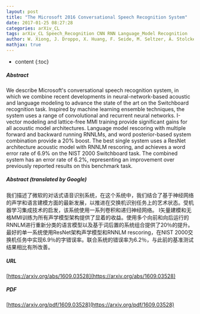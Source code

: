 ```yaml
---
layout: post
title: "The Microsoft 2016 Conversational Speech Recognition System"
date: 2017-01-25 08:27:28
categories: arXiv_CL
tags: arXiv_CL Speech_Recognition CNN RNN Language_Model Recognition
author: W. Xiong, J. Droppo, X. Huang, F. Seide, M. Seltzer, A. Stolcke, D. Yu, G. Zweig
mathjax: true
---
```


* content
{:toc}

##### Abstract
We describe Microsoft's conversational speech recognition system, in which we combine recent developments in neural-network-based acoustic and language modeling to advance the state of the art on the Switchboard recognition task. Inspired by machine learning ensemble techniques, the system uses a range of convolutional and recurrent neural networks. I-vector modeling and lattice-free MMI training provide significant gains for all acoustic model architectures. Language model rescoring with multiple forward and backward running RNNLMs, and word posterior-based system combination provide a 20% boost. The best single system uses a ResNet architecture acoustic model with RNNLM rescoring, and achieves a word error rate of 6.9% on the NIST 2000 Switchboard task. The combined system has an error rate of 6.2%, representing an improvement over previously reported results on this benchmark task.

##### Abstract (translated by Google)
我们描述了微软的对话式语音识别系统，在这个系统中，我们结合了基于神经网络的声学和语言建模方面的最新发展，以推进在交换机识别任务上的艺术状态。受机器学习集成技术的启发，该系统使用一系列卷积和递归神经网络。 I矢量建模和无格MMI训练为所有声学模型架构提供了显着的收益。使用多个向前和向后运行的RNNLM进行重新分类的语言模型以及基于词后置的系统组合提供了20％的提升。最好的单一系统使用ResNet架构声学模型和RNNLM rescoring，在NIST 2000交换机任务中实现6.9％的字错误率。联合系统的错误率为6.2％，与此前的基准测试结果相比有所改善。

##### URL
[https://arxiv.org/abs/1609.03528](https://arxiv.org/abs/1609.03528)

##### PDF
[https://arxiv.org/pdf/1609.03528](https://arxiv.org/pdf/1609.03528)


